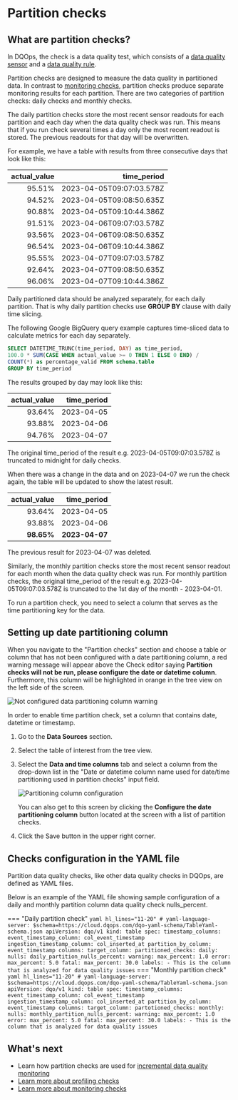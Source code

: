 # Partition checks

## What are partition checks?

In DQOps, the check is a data quality test, which consists of a [data quality sensor](../sensors/sensors.md) and a
[data quality rule](../rules/rules.md).

Partition checks are designed to measure the data quality in partitioned data. In contrast to [monitoring checks](data-observability-monitoring-checks.md),
partition checks produce separate monitoring results for each partition. There are two categories of partition checks: daily checks and monthly checks.

The daily partition checks store the most recent sensor readouts for each partition and each day when the data quality
check was run. This means that if you run check several times a day only the most recent readout is stored. The previous readouts for
that day will be overwritten.

For example, we have a table with results from three consecutive days that look like this:

| actual_value |              time_period |
|-------------:|-------------------------:|
|       95.51% | 2023-04-05T09:07:03.578Z |
|       94.52% | 2023-04-05T09:08:50.635Z |
|       90.88% | 2023-04-05T09:10:44.386Z |
|       91.51% | 2023-04-06T09:07:03.578Z |
|       93.56% | 2023-04-06T09:08:50.635Z |
|       96.54% | 2023-04-06T09:10:44.386Z |
|       95.55% | 2023-04-07T09:07:03.578Z |
|       92.64% | 2023-04-07T09:08:50.635Z |
|       96.06% | 2023-04-07T09:10:44.386Z |

Daily partitioned data should be analyzed separately, for each daily partition. That is why daily partition checks use
**GROUP BY** clause with daily time slicing.

The following Google BigQuery query example captures time-sliced data to calculate metrics for each day separately.

``` sql hl_lines="1 4"
SELECT DATETIME_TRUNC(time_period, DAY) as time_period,
100.0 * SUM(CASE WHEN actual_value >= 0 THEN 1 ELSE 0 END) /
COUNT(*) as percentage_valid FROM schema.table
GROUP BY time_period
```

The results grouped by day may look like this:

| actual_value | time_period |
|-------------:|------------:|
|       93.64% |  2023-04-05 |
|       93.88% |  2023-04-06 |
|       94.76% |  2023-04-07 |


The original time_period of the result e.g. 2023-04-05T09:07:03.578Z is truncated to midnight for daily checks.

When there was a change in the data and on 2023-04-07 we run the check again, the table will be updated to show the latest result.

| actual_value |    time_period |
|-------------:|---------------:|
|       93.64% |     2023-04-05 |
|       93.88% |     2023-04-06 |
|   **98.65%** | **2023-04-07** |

The previous result for 2023-04-07 was deleted.

Similarly, the monthly partition checks store the most recent sensor readout for each month when the data quality check was run.
For monthly partition checks, the original time_period of the result e.g. 2023-04-05T09:07:03.578Z is truncated to the 1st day of the month - 2023-04-01.

To run a partition check, you need to select a column that serves as the time partitioning key for the data.

## Setting up date partitioning column

When you navigate to the "Partition checks" section and choose a table or column that has not been configured with a date
partitioning column, a red warning message will appear above the Check editor saying **Partition checks will not be run, please configure the date or
datetime column**. Furthermore, this column will be highlighted in orange in the tree view on the left side of the screen.

![Not configured data partitioning column warning](https://dqops.com/docs/images/working-with-dqo/run-data-quality-checks/not-configured-date-partitioning-column-warning.png)

In order to enable time partition check, set a column that contains date, datetime or timestamp. 

1.  Go to the **Data Sources** section.

2.  Select the table of interest from the tree view.

3.  Select the **Data and time columns** tab and select a column from the drop-down list in the "Date or datetime column
    name used for date/time partitioning used in partition checks" input field.

    ![Partitioning column configuration](https://dqops.com/docs/images/working-with-dqo/run-data-quality-checks/date-or-datetime-column-configuration-for-partion-checks.png)
    
    You can also get to this screen by clicking the **Configure the date partitioning column** button located at the screen with a list of partition checks.  

4.  Click the Save button in the upper right corner.


## Checks configuration in the YAML file
Partition data quality checks, like other data quality checks in DQOps, are defined as YAML files.

Below is an example of the YAML file showing sample configuration of a daily and monthly partition column data quality check
nulls_percent.

=== "Daily partition check"
    ``` yaml hl_lines="11-20"
    # yaml-language-server: $schema=https://cloud.dqops.com/dqo-yaml-schema/TableYaml-schema.json
    apiVersion: dqo/v1
    kind: table
    spec:
      timestamp_columns:
        event_timestamp_column: col_event_timestamp
        ingestion_timestamp_column: col_inserted_at
        partition_by_column: event_timestamp
      columns:
        target_column:
          partitioned_checks:
            daily:
              nulls:
                daily_partition_nulls_percent:
                  warning:
                    max_percent: 1.0
                  error:
                    max_percent: 5.0
                  fatal:
                    max_percent: 30.0
          labels:
          - This is the column that is analyzed for data quality issues
    ```
=== "Monthly partition check"
    ``` yaml hl_lines="11-20"
    # yaml-language-server: $schema=https://cloud.dqops.com/dqo-yaml-schema/TableYaml-schema.json
    apiVersion: dqo/v1
    kind: table
    spec:
      timestamp_columns:
        event_timestamp_column: col_event_timestamp
        ingestion_timestamp_column: col_inserted_at
        partition_by_column: event_timestamp
      columns:
        target_column:
          partotioned_checks:
            monthly:
              nulls:
                monthly_partition_nulls_percent:
                  warning:
                    max_percent: 1.0
                  error:
                    max_percent: 5.0
                  fatal:
                    max_percent: 30.0
          labels:
          - This is the column that is analyzed for data quality issues
    ```


## What's next
- Learn how partition checks are used for [incremental data quality monitoring](../incremental-data-quality-monitoring.md)
- [Learn more about profiling checks](data-profiling-checks.md)
- [Learn more about monitoring checks](data-observability-monitoring-checks.md)



